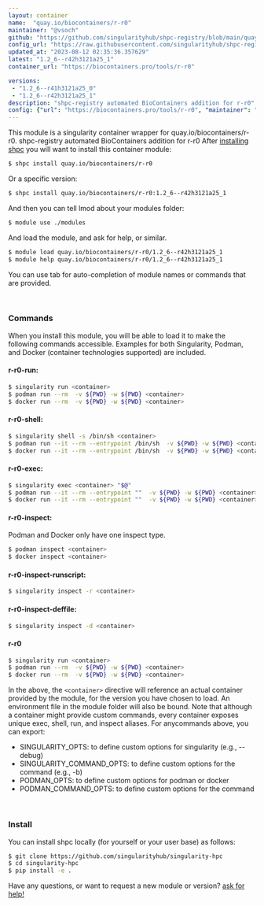 ```yaml
---
layout: container
name:  "quay.io/biocontainers/r-r0"
maintainer: "@vsoch"
github: "https://github.com/singularityhub/shpc-registry/blob/main/quay.io/biocontainers/r-r0/container.yaml"
config_url: "https://raw.githubusercontent.com/singularityhub/shpc-registry/main/quay.io/biocontainers/r-r0/container.yaml"
updated_at: "2023-08-12 02:35:36.357629"
latest: "1.2_6--r42h3121a25_1"
container_url: "https://biocontainers.pro/tools/r-r0"

versions:
 - "1.2_6--r41h3121a25_0"
 - "1.2_6--r42h3121a25_1"
description: "shpc-registry automated BioContainers addition for r-r0"
config: {"url": "https://biocontainers.pro/tools/r-r0", "maintainer": "@vsoch", "description": "shpc-registry automated BioContainers addition for r-r0", "latest": {"1.2_6--r42h3121a25_1": "sha256:d0487f0eb63ab42915ec713f9d325db8036b9418563b35af1918ab0bd01e043f"}, "tags": {"1.2_6--r41h3121a25_0": "sha256:11ee1f23da1384699320bfa421606c1b9017c3fbe2ca264900ae4abb8eb29e65", "1.2_6--r42h3121a25_1": "sha256:d0487f0eb63ab42915ec713f9d325db8036b9418563b35af1918ab0bd01e043f"}, "docker": "quay.io/biocontainers/r-r0"}
---
```


This module is a singularity container wrapper for quay.io/biocontainers/r-r0.
shpc-registry automated BioContainers addition for r-r0
After [installing shpc](#install) you will want to install this container module:


```bash
$ shpc install quay.io/biocontainers/r-r0
```

Or a specific version:

```bash
$ shpc install quay.io/biocontainers/r-r0:1.2_6--r42h3121a25_1
```

And then you can tell lmod about your modules folder:

```bash
$ module use ./modules
```

And load the module, and ask for help, or similar.

```bash
$ module load quay.io/biocontainers/r-r0/1.2_6--r42h3121a25_1
$ module help quay.io/biocontainers/r-r0/1.2_6--r42h3121a25_1
```

You can use tab for auto-completion of module names or commands that are provided.

<br>

### Commands

When you install this module, you will be able to load it to make the following commands accessible.
Examples for both Singularity, Podman, and Docker (container technologies supported) are included.

#### r-r0-run:

```bash
$ singularity run <container>
$ podman run --rm  -v ${PWD} -w ${PWD} <container>
$ docker run --rm  -v ${PWD} -w ${PWD} <container>
```

#### r-r0-shell:

```bash
$ singularity shell -s /bin/sh <container>
$ podman run --it --rm --entrypoint /bin/sh  -v ${PWD} -w ${PWD} <container>
$ docker run --it --rm --entrypoint /bin/sh  -v ${PWD} -w ${PWD} <container>
```

#### r-r0-exec:

```bash
$ singularity exec <container> "$@"
$ podman run --it --rm --entrypoint ""  -v ${PWD} -w ${PWD} <container> "$@"
$ docker run --it --rm --entrypoint ""  -v ${PWD} -w ${PWD} <container> "$@"
```

#### r-r0-inspect:

Podman and Docker only have one inspect type.

```bash
$ podman inspect <container>
$ docker inspect <container>
```

#### r-r0-inspect-runscript:

```bash
$ singularity inspect -r <container>
```

#### r-r0-inspect-deffile:

```bash
$ singularity inspect -d <container>
```



#### r-r0

```bash
$ singularity run <container>
$ podman run --rm  -v ${PWD} -w ${PWD} <container>
$ docker run --rm  -v ${PWD} -w ${PWD} <container>
```


In the above, the `<container>` directive will reference an actual container provided
by the module, for the version you have chosen to load. An environment file in the
module folder will also be bound. Note that although a container
might provide custom commands, every container exposes unique exec, shell, run, and
inspect aliases. For anycommands above, you can export:

 - SINGULARITY_OPTS: to define custom options for singularity (e.g., --debug)
 - SINGULARITY_COMMAND_OPTS: to define custom options for the command (e.g., -b)
 - PODMAN_OPTS: to define custom options for podman or docker
 - PODMAN_COMMAND_OPTS: to define custom options for the command

<br>

### Install

You can install shpc locally (for yourself or your user base) as follows:

```bash
$ git clone https://github.com/singularityhub/singularity-hpc
$ cd singularity-hpc
$ pip install -e .
```

Have any questions, or want to request a new module or version? [ask for help!](https://github.com/singularityhub/singularity-hpc/issues)